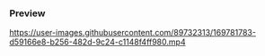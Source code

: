 ### Preview

https://user-images.githubusercontent.com/89732313/169781783-d59166e8-b256-482d-9c24-c1148f4ff980.mp4

